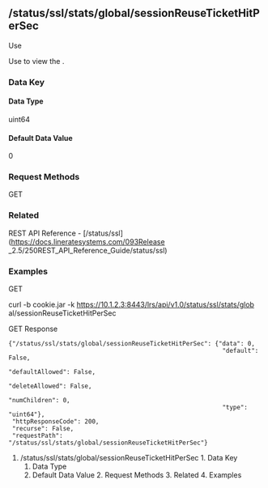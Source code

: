 ## /status/ssl/stats/global/sessionReuseTicketHitPerSec

Use

Use to view the .

### Data Key

#### Data Type

uint64

#### Default Data Value

0

### Request Methods

GET

### Related

REST API Reference - [/status/ssl](https://docs.lineratesystems.com/093Release
_2.5/250REST_API_Reference_Guide/status/ssl)

### Examples

GET

curl -b cookie.jar -k https://10.1.2.3:8443/lrs/api/v1.0/status/ssl/stats/glob
al/sessionReuseTicketHitPerSec

GET Response

    
    {"/status/ssl/stats/global/sessionReuseTicketHitPerSec": {"data": 0,
                                                               "default": False,
                                                               "defaultAllowed": False,
                                                               "deleteAllowed": False,
                                                               "numChildren": 0,
                                                               "type": "uint64"},
     "httpResponseCode": 200,
     "recurse": False,
     "requestPath": "/status/ssl/stats/global/sessionReuseTicketHitPerSec"}
    

  1. /status/ssl/stats/global/sessionReuseTicketHitPerSec
    1. Data Key
      1. Data Type
      2. Default Data Value
    2. Request Methods
    3. Related
    4. Examples

